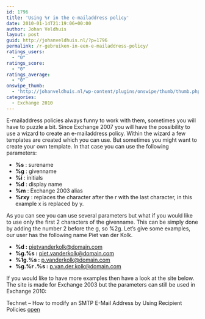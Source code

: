```yaml
---
id: 1796
title: 'Using %r in the e-mailaddress policy'
date: 2010-01-14T21:19:06+00:00
author: Johan Veldhuis
layout: post
guid: http://johanveldhuis.nl/?p=1796
permalink: /r-gebruiken-in-een-e-mailaddress-policy/
ratings_users:
  - "0"
ratings_score:
  - "0"
ratings_average:
  - "0"
onswipe_thumb:
  - 'http://johanveldhuis.nl/wp-content/plugins/onswipe/thumb/thumb.php?src=http://johanveldhuis.nl/wp-content/plugins/sociable-zyblog-edition/images/digg.png&amp;w=600&amp;h=800&amp;zc=1&amp;q=75&amp;f=0'
categories:
  - Exchange 2010
---
```

E-mailaddress policies always funny to work with them, sometimes you will have to puzzle a bit. Since Exchange 2007 you will have the possibility to use a wizard to create an e-mailaddress policy. Within the wizard a few templates are created which you can use. But sometimes you might want to create your own template. In that case you can use the following parameters:

  * **%s** : surename
  * **%g** : givenname
  * **%i** : initials
  * **%d** : display name 
  * **%m** : Exchange 2003 alias
  * **%rxy** : replaces the character after the r with the last character, in this example x is replaced by y.

As you can see you can use several parameters but what if you would like to use only the first 2 characters of the givenname. This can be simply done by adding the number 2 before the g, so %2g. Let&#8217;s give some examples, our user has the following name Piet van der Kolk.

  * **%d :** <pietvanderkolk@domain.com>
  * **%g.%s :** <piet.vanderkolk@domain.com>
  * **%1g.%s :** <p.vanderkolk@domain.com>
  * **%g.%r .%s :** <p.van.der.kolk@domain.com>

If you would like to have more examples then have a look at the site below. The site is made for Exchange 2003 but the parameters can still be used in Exchange 2010: 

Technet &#8211; How to modify an SMTP E-Mail Address by Using Recipient Policies <a href="http://support.microsoft.com/kb/822447" target="_blank">open</a>